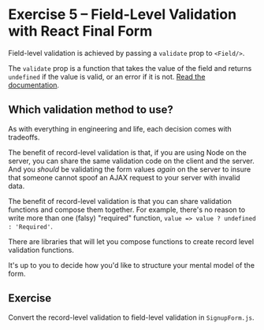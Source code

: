 # Exercise 5 – Field-Level Validation with React Final Form

Field-level validation is achieved by passing a `validate` prop to `<Field/>`.

The `validate` prop is a function that takes the value of the field and returns `undefined` if the value is valid, or an error if it is not. [Read the documentation](https://final-form.org/docs/react-final-form/types/FieldProps#validate).

## Which validation method to use?

As with everything in engineering and life, each decision comes with tradeoffs.

The benefit of record-level validation is that, if you are using Node on the server, you can share the same validation code on the client and the server. And you _should_ be validating the form values _again_ on the server to insure that someone cannot spoof an AJAX request to your server with invalid data.

The benefit of record-level validation is that you can share validation functions and compose them together. For example, there's no reason to write more than one (falsy) "required" function, `value => value ? undefined : 'Required'`.

There are libraries that will let you compose functions to create record level validation functions.

It's up to you to decide how you'd like to structure your mental model of the form.

## Exercise

Convert the record-level validation to field-level validation in `SignupForm.js`.
